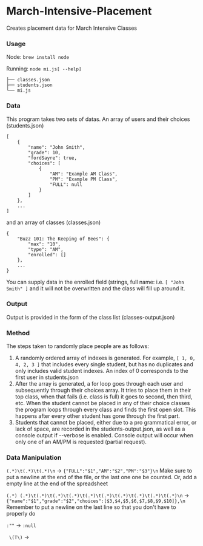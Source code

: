 March-Intensive-Placement
=========================

Creates placement data for March Intensive Classes

### Usage
Node: `brew install node`

Running: `node mi.js[ --help]`

```
├── classes.json
├── students.json
└── mi.js
```

### Data
This program takes two sets of datas. An array of users and their choices (students.json)

```
[
	{
		"name": "John Smith",
		"grade": 10,
		"fordSayre": true,
		"choices": [
			{
				"AM": "Example AM Class",
				"PM": "Example PM Class",
				"FULL": null
			}
		]
	},
	...
]
```
and an array of classes (classes.json)
```
{
	"Buzz 101: The Keeping of Bees": {
		"max": "10",
		"type": "AM",
		"enrolled": []
	},
	...
}
```
You can supply data in the enrolled field (strings, full name: i.e. `[ "John Smith" ]` and it will not be overwritten and the class will fill up around it.

### Output
Output is provided in the form of the class list (classes-output.json)

### Method
The steps taken to randomly place people are as follows:

1. A randomly ordered array of indexes is generated. For example, `[ 1, 0, 4, 2, 3 ]` that includes every single student, but has no duplicates and only includes valid student indexes. An index of 0 corresponds to the first user in students.json
2. After the array is generated, a for loop goes through each user and subsequently through their choices array. It tries to place them in their top class, when that fails (i.e. class is full) it goes to second, then third, etc. When the student cannot be placed in any of their choice classes the program loops through every class and finds the first open slot. This happens after every other student has gone through the first part.
3. Students that cannot be placed, either due to a pro grammatical error, or lack of space, are recorded in the students-output.json, as well as a console output if --verbose is enabled. Console output will occur when only one of an AM/PM is requested (partial request).

### Data Manipulation

`(.*)\t(.*)\t(.*)\n` -> `{"FULL":"$1","AM":"$2","PM":"$3"}\n`
Make sure to put a newline at the end of the file, or the last one one be counted. Or, add a empty line at the end of the spreadsheet

`(.*) (.*)\t(.*)\t(.*)\t(.*)\t(.*)\t(.*)\t(.*)\t(.*)\t(.*)\t(.*)\n` -> `{"name":"$1","grade":"$2","choices":[$3,$4,$5,$6,$7,$8,$9,$10]},\n`
Remember to put a newline on the last line so that you don't have to properly do

`:""` -> `:null`

` \(T\)` -> ` `
